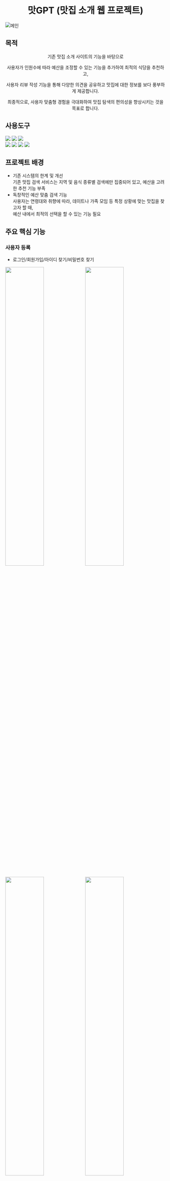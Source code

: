 <h1 align="center"> 맛GPT (맛집 소개 웹 프로젝트) </h1>

![메인](https://github.com/user-attachments/assets/57ae2b4c-3dac-46a5-8968-695381157ee7)
 
<h2>목적</h2>
<p align="center">기존 맛집 소개 사이트의 기능을 바탕으로  </p>
<p align="center">사용자가 인원수에 따라 예산을 조정할 수 있는 기능을 추가하여 최적의 식당을 추천하고, </p>  
<p align="center">사용자 리뷰 작성 기능을 통해 다양한 의견을 공유하고 맛집에 대한 정보를 보다 풍부하게 제공합니다.  </p>
<p align="center">최종적으로, 사용자 맞춤형 경험을 극대화하여 맛집 탐색의 편의성을 향상시키는 것을 목표로 합니다. </p>

<p align="center">
  <h2>사용도구</h2>

 <img src="https://img.shields.io/badge/Java-%23FF7800"> <img src="https://img.shields.io/badge/Eclipse-2C2255?logo=eclipseide&logoColor=white"> <img src="https://img.shields.io/badge/MySQL-4479A1?logo=mysql&logoColor=white">   
 <img src="https://img.shields.io/badge/HTML-%23E34F26?logo=html5&logoColor=white"> <img src="https://img.shields.io/badge/CSS-%231572B6?logo=css3&logoColor=white"> 
 <img src="https://img.shields.io/badge/JavaScript-F7DF1E?logo=javascript&logoColor=white"> <img src="https://img.shields.io/badge/Maven-%23C71A36?logo=apachemaven&logoColor=white">  

## 프로젝트 배경 
- 기존 시스템의 한계 및 개선   
  기존 맛집 검색 서비스는 지역 및 음식 종류별 검색에만 집중되어 있고, 예산을 고려한 추천 기능 부족
- 독창적인 예산 맞춤 검색 기능   
사용자는 연령대와 취향에 따라, 데이트나 가족 모임 등 특정 상황에 맞는 맛집을 찾고자 할 때,   
예산 내에서 최적의 선택을 할 수 있는 기능 필요

## 주요 핵심 기능
### 사용자 등록
- 로그인/회원가입/아이디 찾기/비밀번호 찾기
<img src="https://github.com/user-attachments/assets/463c2861-6bb6-46a1-9405-ad274c746380" width="49%" height="49%">
<img src="https://github.com/user-attachments/assets/30d3779c-0647-4b79-b7bd-b265bcb41439" width="49%" height="49%">
<img src="https://github.com/user-attachments/assets/afd2361a-589e-4b55-b477-d3c5366aa7f0" width="49%" height="49%">
<img src="https://github.com/user-attachments/assets/6237c17a-3e06-4601-8060-a5bfeb559d3f" width="49%" height="49%">

- 회원 정보 수정
<img src="https://github.com/user-attachments/assets/e4df65a1-481f-49ef-8b80-b63667d109a0">

- 건의 사항 작성
<img src="https://github.com/user-attachments/assets/3c7eed6c-d198-4393-999b-772a78908653">

### 사업자
- 가게/메뉴 추가
<img src="https://github.com/user-attachments/assets/03d10a42-fd51-4b53-ac91-8b4cf377f427" width="49%" height="49%">
<img src="https://github.com/user-attachments/assets/e0dd8302-1237-44f0-a996-02cf297a0514" width="49%" height="49%">

### 검색 기능
- 키워드 검색
<img src="https://github.com/user-attachments/assets/20863c2a-9047-44a7-987f-41d5c1ed13d8">

- 지역 검색
<img src="https://github.com/user-attachments/assets/abce46c7-1c8b-493a-be90-7258d9cd38a2">

- 예산별 검색
<img src="https://github.com/user-attachments/assets/b20e15a2-18c9-44f5-bf23-ec4ff9072bbd">

### 관리자
- 사용자 관리
<img src="https://github.com/user-attachments/assets/36e7d42f-5e93-40d6-ae27-69b6246f70ca">

- 건의 사항 관리
<img src="https://github.com/user-attachments/assets/c5bab4ae-d2bd-4cec-9a10-5f8d5e74505f">

## 진행과정
웹페이지 초기 기능 설계 및 유스케이스 다이어그램과 데이터베이스 스키마 작성   

JSTL, DBCP2, Lombok, MyBatis, JSON 등 다양한 라이브러리 활용   
MyBatis를 사용하여 SQL 쿼리와 객체 지향 프로그래밍의 통합   

- 유스케이스 다이어그램
![usecase](https://github.com/user-attachments/assets/be8c2ac6-94df-4cf5-b150-f99302c04db0)
-  초기 UI 설계
![image](https://github.com/user-attachments/assets/f233972e-e05d-4e53-ad99-b01f086a037b)
- ERD 구성
![image](https://github.com/user-attachments/assets/65e92979-68e1-433b-944a-6f83f4c8e393)

## 주요 핵심 기능 소개
Cafeteria
- 가게 부분의 기능과 DB연결 관리
- Mapper와 ServiceImpl 클래스를 통해 MySQL과 연결하여 DB와 연동 및 SQL문을 처리하고 가게 정보들을 불러오거나 저장

User	
- 회원가입과 로그인 등의 유저 관리
- 기본적으로 DB와 연동하여 처리되며, JSON으로 값을 불러온 뒤 UserValidator를 통해 유효성 검사를 진행하고 모두 통과했을 때 가입 승인

UserController	Filter
- 클래스를 통해 로그인과 로그아웃 상태를 확인하여 처리
- session을 확인하여 로그인 상태를 확인하고 특정 페이지의 경우 로그인이 되어있는지 확인하여 안되어있을 경우 로그인 페이지로 이동하도록 구현

Map	
- 카카오 맵 API를 활용하여 지도 데이터 구현
- API를 활용하여 DB에 저장된 주소를 불러왔을 때 해당 주소가 가리키는 실제 주소를 보여주고 체커로 해당 가게 이름을 표시

SearchCateServlet	
- 사용자의 예산과 원하는 태그에 맞는 가게 검색
- 사용자와 카페의 정보를 초기화하고, 카테고리와 가격 조건에 맞는 카페 리스트를 검색하여 카페에 대한 사진 및 태그 정보를 병합한 뒤 결과 제공

SearchAreaServlet	
- 지역별로 찾고 싶은 가게 리스트 출력
- 요청된 지역에 맞는 카페 목록을 검색하고, 해당 카페와 관련된 이미지 정보를 병합하여 JSON 형식으로 응답한 뒤 상태 코드를 설정하여 성공 또는 실패를 사용자에게 전달

CafeDetailServlet
- 선택한 가게의 세부 정보를 사용자에게 보여줌
- 특정 카페의 세부 정보를 조회하여, 가게 정보, 메뉴 목록, 리뷰, 평균 평점, 카테고리, 태그 및 이미지를 보여주며, 예외 발생 시 에러 페이지로 포워딩

OwnerPageServlet	
- 사업주로 등록된 사용자가 가게 정보를 등록하고 DB에 저장
- 페이지에서 가게 정보를 입력하고 전송. GET 요청으로 카테고리 목록과 소유자 ID를 제공하며,   
- POST 요청에서는 JSON 데이터를 읽고 가게 정보, 태그, 이미지를 데이터베이스에 저장

AdminServlet	
- 관리자가 가입된 사용자들의 정보와 사업자등록증 등 확인 및 제재 가능
- DB에서 사용자 리스트를 조회하여 가져오며, 사업주의 경우 사업자등록증 확인 가능
- 아이디별로 활성화/비활성화 가능

## Repository 구조
```sh
EnjoyFood_Project/
├─ src/main/
│  ├─ java/
│  │  ├─ cafeteria/
│  │  ├─ config/
│  │  ├─ enjoyfood/
│  │  ├─ main/controller/
│  │  ├─ user/
│  │  │  ├─ controller
│  │  │  ├─ model
│  │  │  ├─ suggestion
│  ├─ webapp/
│  │  ├─ META-INF/
│  │  ├─ WEB-INF/
│  │  │  ├─ module/
│  │  │  ├─ view/
│  │  ├─ popup/
│  │  ├─ static/
│  │  │  ├─ css/
│  │  │  ├─ ico/
│  │  │  ├─ js/
├─ .gitignore
├─ pom.xml
├─ .README.md
```

## Authors
GitHub [@goho11 깃허브 이동](https://github.com/goho11)
